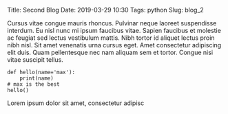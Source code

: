Title: Second Blog
Date: 2019-03-29 10:30
Tags: python
Slug: blog_2

Cursus vitae congue mauris rhoncus. Pulvinar neque laoreet suspendisse interdum. Eu nisl nunc mi ipsum faucibus vitae. Sapien faucibus et molestie ac feugiat sed lectus vestibulum mattis. Nibh tortor id aliquet lectus proin nibh nisl. Sit amet venenatis urna cursus eget. Amet consectetur adipiscing elit duis. Quam pellentesque nec nam aliquam sem et tortor. Congue nisi vitae suscipit tellus.


    def hello(name='max'):
        print(name)
    # max is the best
    hello()


Lorem ipsum dolor sit amet, consectetur adipisc
